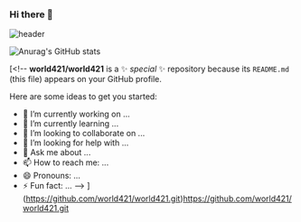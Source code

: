 ### Hi there 👋
![header](https://capsule-render.vercel.app/api?type=cylinder&color=auto&height=300&section=header&text=hello%20everyone&fontSize=90)


![Anurag's GitHub stats](https://github-readme-stats.vercel.app/api?username=anuraghazra&show_icons=true&theme=radical)

[<!--
**world421/world421** is a ✨ _special_ ✨ repository because its `README.md` (this file) appears on your GitHub profile.

Here are some ideas to get you started:

- 🔭 I’m currently working on ...
- 🌱 I’m currently learning ...
- 👯 I’m looking to collaborate on ...
- 🤔 I’m looking for help with ...
- 💬 Ask me about ...
- 📫 How to reach me: ...
- 😄 Pronouns: ...
- ⚡ Fun fact: ...
-->
](https://github.com/world421/world421.git)https://github.com/world421/world421.git

